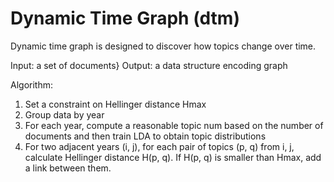 # Dynamic Time Graph (dtm)

Dynamic time graph is designed to discover how topics change over time.

Input: a set of documents}
Output: a data structure encoding graph

Algorithm:
1. Set a constraint on Hellinger distance Hmax
2. Group data by year
3. For each year, compute a reasonable topic num based on the number of documents and then train LDA to obtain topic distributions
4. For two adjacent years (i, j), for each pair of topics (p, q) from i, j, calculate Hellinger distance H(p, q).
   If H(p, q) is smaller than Hmax, add a link between them.
